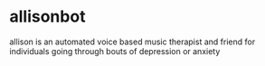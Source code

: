 # allisonbot

allison is an automated voice based music therapist and friend for individuals going through bouts of depression or anxiety